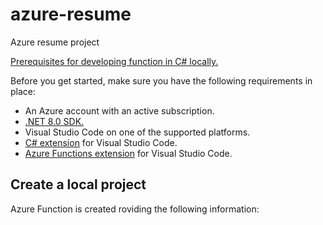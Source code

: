 # azure-resume
Azure resume project

[Prerequisites for developing function in C# locally.](https://learn.microsoft.com/en-us/azure/azure-functions/create-first-function-vs-code-csharp)

Before you get started, make sure you have the following requirements in place:
- An Azure account with an active subscription.
- [.NET 8.0 SDK.](https://dotnet.microsoft.com/download/dotnet/8.0)
- Visual Studio Code on one of the supported platforms.
- [C# extension](https://marketplace.visualstudio.com/items?itemName=ms-dotnettools.csharp) for Visual Studio Code.
- [Azure Functions extension](https://marketplace.visualstudio.com/items?itemName=ms-azuretools.vscode-azurefunctions) for Visual Studio Code.

## Create a local project

Azure Function is created roviding the following information:

